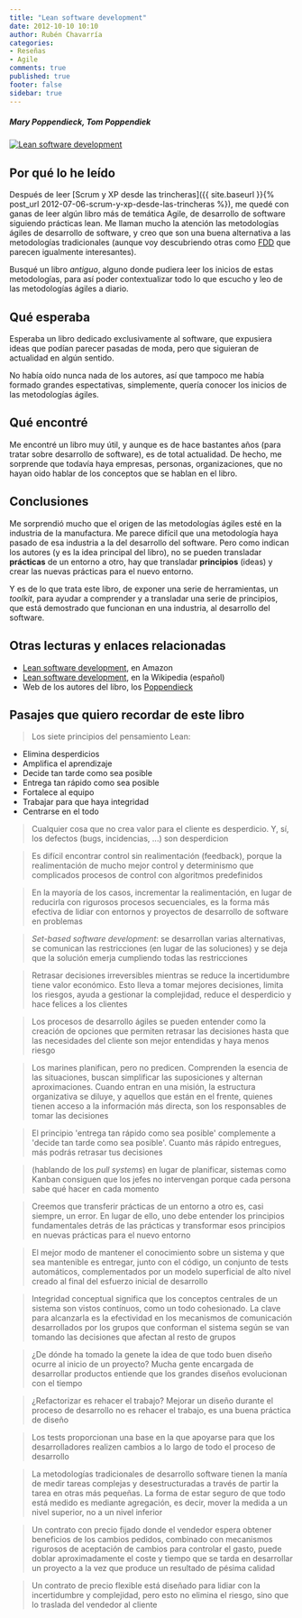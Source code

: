 ```yaml
---
title: "Lean software development"
date: 2012-10-10 10:10
author: Rubén Chavarría
categories: 
- Reseñas
- Agile
comments: true
published: true
footer: false
sidebar: true
---
```


##### Mary Poppendieck, Tom Poppendiek

[![Lean software development](http://www.poppendieck.com/images/Agiletoolkit.jpg)][1]

## Por qué lo he leído 

Después de leer 
[Scrum y XP desde las trincheras]({{ site.baseurl }}{% post_url 2012-07-06-scrum-y-xp-desde-las-trincheras %}), 
me quedé con ganas de leer algún libro más de temática Agile, de desarrollo de 
software siguiendo prácticas lean. Me llaman mucho la atención las metodologías 
ágiles de desarrollo de software, y creo que son una buena alternativa a las 
metodologías tradicionales (aunque voy descubriendo otras como 
[FDD](http://www.javiergarzas.com/2012/09/metodologia-gil-fdd-1.html) que 
parecen igualmente interesantes).

Busqué un libro *antiguo*, alguno donde pudiera leer los inicios de estas 
metodologías, para así poder contextualizar todo lo que escucho y leo de las 
metodologías ágiles a diario.

<!-- more -->

## Qué esperaba

Esperaba un libro dedicado exclusivamente al software, que expusiera ideas que 
podían parecer pasadas de moda, pero que siguieran de actualidad en algún 
sentido.

No había oído nunca nada de los autores, así que tampoco me había formado 
grandes espectativas, simplemente, quería conocer los inicios de las 
metodologías ágiles.

## Qué encontré

Me encontré un libro muy útil, y aunque es de hace bastantes años (para tratar 
sobre desarrollo de software), es de total actualidad. De hecho, me sorprende 
que todavía haya empresas, personas, organizaciones, que no hayan oido hablar 
de los conceptos que se hablan en el libro.

## Conclusiones

Me sorprendió mucho que el origen de las metodologías ágiles esté en la 
industria de la manufactura. Me parece difícil que una metodología haya 
pasado de esa industria a la del desarrollo del software. Pero como indican 
los autores (y es la idea principal del libro), no se pueden transladar 
**prácticas** de un entorno a otro, hay que transladar 
**principios** (ideas) y crear las nuevas prácticas para el nuevo 
entorno.

Y es de lo que trata este libro, de exponer una serie de herramientas, un 
*toolkit*, para ayudar a comprender y a transladar una serie de 
principios, que está demostrado que funcionan en una industria, al desarrollo 
del software.

## Otras lecturas y enlaces relacionadas

- [Lean software development][1],
en Amazon
- [Lean software development](http://es.wikipedia.org/wiki/Lean_software_development),
en la Wikipedia (español)
- Web de los autores del libro, los [Poppendieck](http://www.poppendieck.com)

## Pasajes que quiero recordar de este libro

> Los siete principios del pensamiento Lean:

- Elimina desperdicios
- Amplifica el aprendizaje
- Decide tan tarde como sea posible
- Entrega tan rápido como sea posible
- Fortalece al equipo
- Trabajar para que haya integridad
- Centrarse en el todo

<!-- more -->

> Cualquier cosa que no crea valor para el cliente es desperdicio. Y, sí, los 
defectos (bugs, incidencias, ...) son desperdicion

<!-- more -->

> Es difícil encontrar control sin realimentación (feedback), porque la 
realimentación de mucho mejor control y determinismo que complicados procesos 
de control con algoritmos predefinidos

<!-- more -->

> En la mayoría de los casos, incrementar la realimentación, en lugar de 
reducirla con rigurosos procesos secuenciales, es la forma más efectiva de 
lidiar con entornos y proyectos de desarrollo de software en problemas

<!-- more -->

> *Set-based software development*: se desarrollan varias alternativas, se 
comunican las restricciones (en lugar de las soluciones) y se deja que la 
solución emerja cumpliendo todas las restricciones

<!-- more -->

> Retrasar decisiones irreversibles mientras se reduce la incertidumbre tiene 
valor económico. Esto lleva a tomar mejores decisiones, limita los riesgos, 
ayuda a gestionar la complejidad, reduce el desperdicio y hace felices a los 
clientes

<!-- more -->

> Los procesos de desarrollo ágiles se pueden entender como la creación de 
opciones que permiten retrasar las decisiones hasta que las necesidades del 
cliente son mejor entendidas y haya menos riesgo

<!-- more -->

> Los marines planifican, pero no predicen. Comprenden la esencia de las 
situaciones, buscan simplificar las suposiciones y alternan aproximaciones. 
Cuando entran en una misión, la estructura organizativa se diluye, y aquellos 
que están en el frente, quienes tienen acceso a la información más directa, 
son los responsables de tomar las decisiones

<!-- more -->

> El principio 'entrega tan rápido como sea posible' complemente a 'decide tan 
tarde como sea posible'. Cuanto más rápido entregues, más podrás retrasar tus 
decisiones

<!-- more -->

> (hablando de los *pull systems*) en lugar de planificar, sistemas como 
Kanban consiguen que los jefes no intervengan porque cada persona sabe qué 
hacer en cada momento

<!-- more -->

> Creemos que transferir prácticas de un entorno a otro es, casi siempre, un 
error. En lugar de ello, uno debe entender los principios fundamentales detrás 
de las prácticas y transformar esos principios en nuevas prácticas para el 
nuevo entorno

<!-- more -->

> El mejor modo de mantener el conocimiento sobre un sistema y que sea 
mantenible es entregar, junto con el código, un conjunto de tests automáticos, 
complementados por un modelo superficial de alto nivel creado al final del 
esfuerzo inicial de desarrollo

<!-- more -->

> Integridad conceptual significa que los conceptos centrales de un sistema 
son vistos contínuos, como un todo cohesionado. La clave para alcanzarla es 
la efectividad en los mecanismos de comunicación desarrollados por los grupos 
que conforman el sistema según se van tomando las decisiones que afectan al 
resto de grupos

<!-- more -->

> ¿De dónde ha tomado la genete la idea de que todo buen diseño ocurre al 
inicio de un proyecto? Mucha gente encargada de desarrollar productos entiende 
que los grandes diseños evolucionan con el tiempo

<!-- more -->

> ¿Refactorizar es rehacer el trabajo? Mejorar un diseño durante el proceso 
de desarrollo no es rehacer el trabajo, es una buena práctica de diseño

<!-- more -->

> Los tests proporcionan una base en la que apoyarse para que los 
desarrolladores realizen cambios a lo largo de todo el proceso de desarrollo

<!-- more -->

> La metodologías tradicionales de desarrollo software tienen la manía de 
medir tareas complejas y desestructuradas a través de partir la tarea en otras 
más pequeñas. La forma de estar seguro de que todo está medido es mediante 
agregación, es decir, mover la medida a un nivel superior, no a un nivel 
inferior

<!-- more -->

> Un contrato con precio fijado donde el vendedor espera obtener beneficios de 
los cambios pedidos, combinado con mecanismos rigurosos de aceptación de 
cambios para controlar el gasto, puede doblar aproximadamente el coste y 
tiempo que se tarda en desarrollar un proyecto a la vez que produce un 
resultado de pésima calidad

<!-- more -->

> Un contrato de precio flexible está diseñado para lidiar con la incertidumbre 
y complejidad, pero esto no elimina el riesgo, sino que lo traslada del vendedor 
al cliente

[1]: https://amzn.to/2WBaJTl
